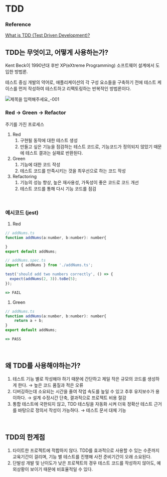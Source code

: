 # TDD

### Reference
[What is TDD (Test Driven Development)?](https://www.spiceworks.com/tech/devops/articles/what-is-tdd/)

## TDD는 무엇이고, 어떻게 사용하는가?

Kent Beck이 1990년대 후반 XP(eXtreme Programming) 소프트웨어 설계에서 도입한 방법론. 

테스트 중심 개발의 약어로, 애플리케이션의 각 구성 요소들을 구축하기 전에 테스트 케이스를 먼저 작성하여 테스트하고 리팩토링하는 반복적인 방법론이다. 

![제목을 입력해주세요_-001](https://github.com/yunieom/TDD-study/assets/67372083/167ec5b6-1300-4146-ac1d-cd686fdf7561)

### Red → Green → Refactor 
주기를 가진 프로세스

1. Red
    1. 구현될 동작에 대한 테스트 생성
    2. 만들고 싶은 기능을 점검하는 테스트 코드로, 기능코드가 정의되지 않았기 때문에 테스트 결과는 실패로 반환된다.
2. Green
    1. 기능에 대한 코드 작성
    2. 테스트 코드를 만족시키는 것을 최우선으로 하는 코드 작성
3. Refactoring
    1. 기능의 성능 향상, 높은 재사용성, 가독성이 좋은 코드로 코드 개선
    2. 테스트 코드를 통해 다시 기능 코드를 점검

<br>

### 예시코드 (jest)

1. Red

```jsx
// addNums.ts
function addNums(a:number, b:number): number{

}
export default addNums;
```

```jsx
// addNums.spec.ts
import { addNums } from './addNums.ts';

test('should add two numbers correctly', () => {
  expect(addNums(2, 3)).toBe(5);
});

=> FAIL
```

1. Green

```jsx
// addNums.ts
function addNums(a:number, b:number): number{
	return a + b;
}
export default addNums;

=> PASS
```
<br>

## 왜 TDD를 사용해야하는가?

1. 테스트 기능 별로 작성해야 하기 때문에 간단하고 제일 작은 규모의 코드를 생성하게 한다. 
→ 높은 코드 품질과 적은 오류
2. 디버깅하는데 소요되는 시간을 줄여 작업 속도를 높일 수 있고 추후 유지보수가 용이하다.
→ 설계 수정시간 단축, 결과적으로 프로젝트 비용 절감
3. 통합 테스트에 국한되지 않고, TDD 테스팅을 자동화 시켜 더욱 정확산 테스트 근거를 바탕으로 정의서 작성이 가능하다. 
→ 테스트 문서 대체 기능

<br>

## TDD의 한계점

1. 타이트한 프로젝트에 적합하지 않다. TDD를 효과적으로 사용할 수 있는 수준까지 교육기간이 걸리며, 기능 별 테스트를 진행해 사전 준비기간이 오래 소요된다.
2. 단발성 개발 및 난이도가 낮은 프로젝트의 경우 테스트 코드를 작성하지 않아도, 예외상황이 보이기 때문에 비효율적일 수 있다.
